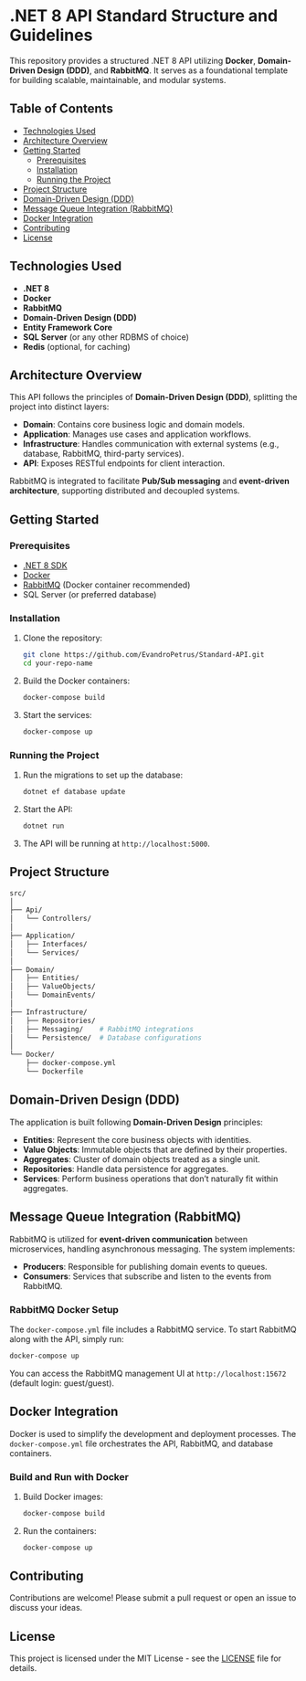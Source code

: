 # .NET 8 API Standard Structure and Guidelines

This repository provides a structured .NET 8 API utilizing **Docker**, **Domain-Driven Design (DDD)**, and **RabbitMQ**. It serves as a foundational template for building scalable, maintainable, and modular systems.

## Table of Contents

- [Technologies Used](#technologies-used)
- [Architecture Overview](#architecture-overview)
- [Getting Started](#getting-started)
  - [Prerequisites](#prerequisites)
  - [Installation](#installation)
  - [Running the Project](#running-the-project)
- [Project Structure](#project-structure)
- [Domain-Driven Design (DDD)](#domain-driven-design-ddd)
- [Message Queue Integration (RabbitMQ)](#message-queue-integration-rabbitmq)
- [Docker Integration](#docker-integration)
- [Contributing](#contributing)
- [License](#license)

## Technologies Used

- **.NET 8**
- **Docker**
- **RabbitMQ**
- **Domain-Driven Design (DDD)**
- **Entity Framework Core**
- **SQL Server** (or any other RDBMS of choice)
- **Redis** (optional, for caching)

## Architecture Overview

This API follows the principles of **Domain-Driven Design (DDD)**, splitting the project into distinct layers:
- **Domain**: Contains core business logic and domain models.
- **Application**: Manages use cases and application workflows.
- **Infrastructure**: Handles communication with external systems (e.g., database, RabbitMQ, third-party services).
- **API**: Exposes RESTful endpoints for client interaction.

RabbitMQ is integrated to facilitate **Pub/Sub messaging** and **event-driven architecture**, supporting distributed and decoupled systems.

## Getting Started

### Prerequisites

- [.NET 8 SDK](https://dotnet.microsoft.com/download/dotnet/8.0)
- [Docker](https://www.docker.com/get-started)
- [RabbitMQ](https://www.rabbitmq.com/download.html) (Docker container recommended)
- SQL Server (or preferred database)
  
### Installation

1. Clone the repository:
   ```bash
   git clone https://github.com/EvandroPetrus/Standard-API.git
   cd your-repo-name
   ```

2. Build the Docker containers:
   ```bash
   docker-compose build
   ```

3. Start the services:
   ```bash
   docker-compose up
   ```

### Running the Project

1. Run the migrations to set up the database:
   ```bash
   dotnet ef database update
   ```

2. Start the API:
   ```bash
   dotnet run
   ```

3. The API will be running at `http://localhost:5000`.

## Project Structure

```bash
src/
│
├── Api/
│   └── Controllers/
│
├── Application/
│   ├── Interfaces/
│   └── Services/
│
├── Domain/
│   ├── Entities/
│   ├── ValueObjects/
│   └── DomainEvents/
│
├── Infrastructure/
│   ├── Repositories/
│   ├── Messaging/    # RabbitMQ integrations
│   └── Persistence/  # Database configurations
│
└── Docker/
    ├── docker-compose.yml
    └── Dockerfile
```

## Domain-Driven Design (DDD)

The application is built following **Domain-Driven Design** principles:

- **Entities**: Represent the core business objects with identities.
- **Value Objects**: Immutable objects that are defined by their properties.
- **Aggregates**: Cluster of domain objects treated as a single unit.
- **Repositories**: Handle data persistence for aggregates.
- **Services**: Perform business operations that don’t naturally fit within aggregates.

## Message Queue Integration (RabbitMQ)

RabbitMQ is utilized for **event-driven communication** between microservices, handling asynchronous messaging. The system implements:

- **Producers**: Responsible for publishing domain events to queues.
- **Consumers**: Services that subscribe and listen to the events from RabbitMQ.

### RabbitMQ Docker Setup

The `docker-compose.yml` file includes a RabbitMQ service. To start RabbitMQ along with the API, simply run:

```bash
docker-compose up
```

You can access the RabbitMQ management UI at `http://localhost:15672` (default login: guest/guest).

## Docker Integration

Docker is used to simplify the development and deployment processes. The `docker-compose.yml` file orchestrates the API, RabbitMQ, and database containers.

### Build and Run with Docker

1. Build Docker images:
   ```bash
   docker-compose build
   ```

2. Run the containers:
   ```bash
   docker-compose up
   ```

## Contributing

Contributions are welcome! Please submit a pull request or open an issue to discuss your ideas.

## License

This project is licensed under the MIT License - see the [LICENSE](LICENSE) file for details.
